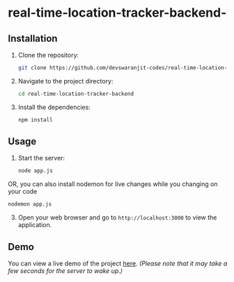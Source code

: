 # real-time-location-tracker-backend-




## Installation

1. Clone the repository:
    ```bash
    git clone https://github.com/devswaranjit-codes/real-time-location-tracker-backend.git
    ```
2. Navigate to the project directory:
    ```bash
    cd real-time-location-tracker-backend
    ```
3. Install the dependencies:
    ```bash
    npm install
    ```

## Usage

1. Start the server:
    ```bash
    node app.js
    ```
OR,
    you can also install nodemon for live changes while you changing on your code
   ```bash
   nodemon app.js
   ```
3. Open your web browser and go to `http://localhost:3000` to view the application.

## Demo

You can view a live demo of the project [here]([https://realtime-location-tracker.onrender.com). *(Please note that it may take a few seconds for the server to wake up.)*
